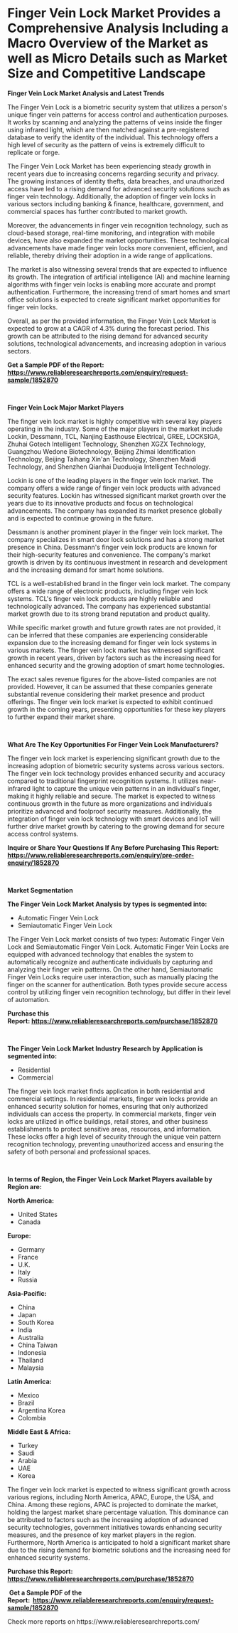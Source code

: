 <p><h1>Finger Vein Lock Market Provides a Comprehensive Analysis Including a Macro Overview of the Market as well as Micro Details such as Market Size and Competitive Landscape</h1></p><p><strong>Finger Vein Lock Market Analysis and Latest Trends</strong></p>
<p><p>The Finger Vein Lock is a biometric security system that utilizes a person's unique finger vein patterns for access control and authentication purposes. It works by scanning and analyzing the patterns of veins inside the finger using infrared light, which are then matched against a pre-registered database to verify the identity of the individual. This technology offers a high level of security as the pattern of veins is extremely difficult to replicate or forge.</p><p>The Finger Vein Lock Market has been experiencing steady growth in recent years due to increasing concerns regarding security and privacy. The growing instances of identity thefts, data breaches, and unauthorized access have led to a rising demand for advanced security solutions such as finger vein technology. Additionally, the adoption of finger vein locks in various sectors including banking & finance, healthcare, government, and commercial spaces has further contributed to market growth.</p><p>Moreover, the advancements in finger vein recognition technology, such as cloud-based storage, real-time monitoring, and integration with mobile devices, have also expanded the market opportunities. These technological advancements have made finger vein locks more convenient, efficient, and reliable, thereby driving their adoption in a wide range of applications.</p><p>The market is also witnessing several trends that are expected to influence its growth. The integration of artificial intelligence (AI) and machine learning algorithms with finger vein locks is enabling more accurate and prompt authentication. Furthermore, the increasing trend of smart homes and smart office solutions is expected to create significant market opportunities for finger vein locks.</p><p>Overall, as per the provided information, the Finger Vein Lock Market is expected to grow at a CAGR of 4.3% during the forecast period. This growth can be attributed to the rising demand for advanced security solutions, technological advancements, and increasing adoption in various sectors.</p></p>
<p><strong>Get a Sample PDF of the Report:&nbsp; <a href="https://www.reliableresearchreports.com/enquiry/request-sample/1852870">https://www.reliableresearchreports.com/enquiry/request-sample/1852870</a></strong></p>
<p>&nbsp;</p>
<p><strong>Finger Vein Lock Major Market Players</strong></p>
<p><p>The finger vein lock market is highly competitive with several key players operating in the industry. Some of the major players in the market include Lockin, Dessmann, TCL, Nanjing Easthouse Electrical, GREE, LOCKSIGA, Zhuhai Gotech Intelligent Technology, Shenzhen XGZX Technology, Guangzhou Wedone Biotechnology, Beijing Zhimai Identification Technology, Beijing Taihang Xin'an Technology, Shenzhen Maidi Technology, and Shenzhen Qianhai Duoduojia Intelligent Technology.</p><p>Lockin is one of the leading players in the finger vein lock market. The company offers a wide range of finger vein lock products with advanced security features. Lockin has witnessed significant market growth over the years due to its innovative products and focus on technological advancements. The company has expanded its market presence globally and is expected to continue growing in the future.</p><p>Dessmann is another prominent player in the finger vein lock market. The company specializes in smart door lock solutions and has a strong market presence in China. Dessmann's finger vein lock products are known for their high-security features and convenience. The company's market growth is driven by its continuous investment in research and development and the increasing demand for smart home solutions.</p><p>TCL is a well-established brand in the finger vein lock market. The company offers a wide range of electronic products, including finger vein lock systems. TCL's finger vein lock products are highly reliable and technologically advanced. The company has experienced substantial market growth due to its strong brand reputation and product quality.</p><p>While specific market growth and future growth rates are not provided, it can be inferred that these companies are experiencing considerable expansion due to the increasing demand for finger vein lock systems in various markets. The finger vein lock market has witnessed significant growth in recent years, driven by factors such as the increasing need for enhanced security and the growing adoption of smart home technologies.</p><p>The exact sales revenue figures for the above-listed companies are not provided. However, it can be assumed that these companies generate substantial revenue considering their market presence and product offerings. The finger vein lock market is expected to exhibit continued growth in the coming years, presenting opportunities for these key players to further expand their market share.</p></p>
<p>&nbsp;</p>
<p><strong>What Are The Key Opportunities For Finger Vein Lock Manufacturers?</strong></p>
<p><p>The finger vein lock market is experiencing significant growth due to the increasing adoption of biometric security systems across various sectors. The finger vein lock technology provides enhanced security and accuracy compared to traditional fingerprint recognition systems. It utilizes near-infrared light to capture the unique vein patterns in an individual's finger, making it highly reliable and secure. The market is expected to witness continuous growth in the future as more organizations and individuals prioritize advanced and foolproof security measures. Additionally, the integration of finger vein lock technology with smart devices and IoT will further drive market growth by catering to the growing demand for secure access control systems.</p></p>
<p><strong>Inquire or Share Your Questions If Any Before Purchasing This Report: <a href="https://www.reliableresearchreports.com/enquiry/pre-order-enquiry/1852870">https://www.reliableresearchreports.com/enquiry/pre-order-enquiry/1852870</a></strong></p>
<p>&nbsp;</p>
<p><strong>Market Segmentation</strong></p>
<p><strong>The Finger Vein Lock Market Analysis by types is segmented into:</strong></p>
<p><ul><li>Automatic Finger Vein Lock</li><li>Semiautomatic Finger Vein Lock</li></ul></p>
<p><p>The Finger Vein Lock market consists of two types: Automatic Finger Vein Lock and Semiautomatic Finger Vein Lock. Automatic Finger Vein Locks are equipped with advanced technology that enables the system to automatically recognize and authenticate individuals by capturing and analyzing their finger vein patterns. On the other hand, Semiautomatic Finger Vein Locks require user interaction, such as manually placing the finger on the scanner for authentication. Both types provide secure access control by utilizing finger vein recognition technology, but differ in their level of automation.</p></p>
<p><strong>Purchase this Report:&nbsp;<a href="https://www.reliableresearchreports.com/purchase/1852870">https://www.reliableresearchreports.com/purchase/1852870</a></strong></p>
<p>&nbsp;</p>
<p><strong>The Finger Vein Lock Market Industry Research by Application is segmented into:</strong></p>
<p><ul><li>Residential</li><li>Commercial</li></ul></p>
<p><p>The finger vein lock market finds application in both residential and commercial settings. In residential markets, finger vein locks provide an enhanced security solution for homes, ensuring that only authorized individuals can access the property. In commercial markets, finger vein locks are utilized in office buildings, retail stores, and other business establishments to protect sensitive areas, resources, and information. These locks offer a high level of security through the unique vein pattern recognition technology, preventing unauthorized access and ensuring the safety of both personal and professional spaces.</p></p>
<p>&nbsp;</p>
<p><strong>In terms of Region, the Finger Vein Lock Market Players available by Region are:</strong></p>
<p>
    <p> <strong> North America: </strong>
        <ul>
            <li>United States</li>
            <li>Canada</li>
        </ul>
        </p> 
    <p> <strong> Europe: </strong>
        <ul>
            <li>Germany</li>
            <li>France</li>
            <li>U.K.</li>
            <li>Italy</li>
            <li>Russia</li>
        </ul>
        </p> 
    <p> <strong> Asia-Pacific: </strong>
        <ul>
            <li>China</li>
            <li>Japan</li>
            <li>South Korea</li>
            <li>India</li>
            <li>Australia</li>
            <li>China Taiwan</li>
            <li>Indonesia</li>
            <li>Thailand</li>
            <li>Malaysia</li>
        </ul>
        </p> 
    <p> <strong> Latin America: </strong>
        <ul>
            <li>Mexico</li>
            <li>Brazil</li>
            <li>Argentina Korea</li>
            <li>Colombia</li>
        </ul>
        </p> 
    <p> <strong> Middle East & Africa: </strong>
        <ul>
            <li>Turkey</li>
            <li>Saudi</li>
            <li>Arabia</li>
            <li>UAE</li>
            <li>Korea</li>
        </ul>
    </p>
    </p>
<p><p>The finger vein lock market is expected to witness significant growth across various regions, including North America, APAC, Europe, the USA, and China. Among these regions, APAC is projected to dominate the market, holding the largest market share percentage valuation. This dominance can be attributed to factors such as the increasing adoption of advanced security technologies, government initiatives towards enhancing security measures, and the presence of key market players in the region. Furthermore, North America is anticipated to hold a significant market share due to the rising demand for biometric solutions and the increasing need for enhanced security systems.</p></p>
<p><strong>Purchase this Report: <a href="https://www.reliableresearchreports.com/purchase/1852870">https://www.reliableresearchreports.com/purchase/1852870</a></strong></p>
<p>&nbsp;<strong>Get a Sample PDF of the Report:&nbsp;&nbsp;<a href="https://www.reliableresearchreports.com/enquiry/request-sample/1852870">https://www.reliableresearchreports.com/enquiry/request-sample/1852870</a></strong></p>
<p><strong></strong></p>
<p>Check more reports on https://www.reliableresearchreports.com/</p>